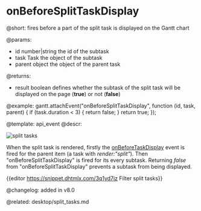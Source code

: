 onBeforeSplitTaskDisplay
=============

@short: fires before a part of the split task is displayed on the Gantt chart
	

@params:
- id 	number|string	the id of the subtask
- task	Task	the object of the subtask
- parent	object	the object of the parent task 

@returns:  
- result     boolean       defines whether the subtask of the split task will be displayed on the page (<b>true</b>) or not (<b>false</b>) 

@example:
gantt.attachEvent("onBeforeSplitTaskDisplay", function (id, task, parent) {
    if (task.duration < 3) {
        return false;
    }
    return true;
});

@template:	api_event
@descr:

![split tasks](api/split_tasks.png)

When the split task is rendered, firstly the [onBeforeTaskDisplay](api/gantt_onbeforetaskdisplay_event.md) event is fired for the parent item (a task with *render:"split"*). Then "onBeforeSplitTaskDisplay" is fired for its every subtask. Returning *false* from "onBeforeSplitTaskDisplay" prevents a subtask from being displayed.

{{editor	https://snippet.dhtmlx.com/3q1yd7iz		Filter split tasks}}


@changelog: added in v8.0

@related: desktop/split_tasks.md
